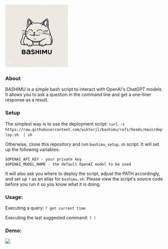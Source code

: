 <img src="img/bashimu.jpeg" alt="drawing" width="200"/>

### About
BASHIMU is a simple bash script to interact with OpenAI's ChatGPT models.
It allows you to ask a question in the command line and get a one-liner response as a result.


### Setup
The simplest way is to use the deployment script:
```curl -s https://raw.githubusercontent.com/wiktorjl/bashimu/refs/heads/main/deploy.sh  | sh```

Otherwise, clone this repository and run ```bashimu_setup.sh``` script. It will set up the following variables:

```
$OPENAI_API_KEY - your private key
$OPENAI_MODEL_NAME - the default OpenAI model to be used
```

It will also ask you where to deploy the script, adjust the PATH accordingly, and set up ```?``` as an alias for ```bashimu.sh```.
Please view the script's source code before you run it so you know what it is doing.

### Usage:
Executing a query: ```? get current time```

Executing the last suggested command: ```? !```


### Demo:
<img src="img/bashimu_demo_2x.gif" width="800"/>
